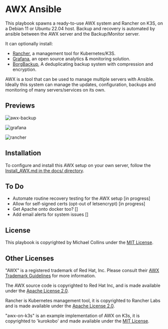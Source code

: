 # AWX Ansible

This playbook spawns a ready-to-use AWX system and Rancher on K3S, on a Debian 11 or Ubuntu 22.04 host.
Backup and recovery is automated by ansible between the AWX server and the Backup/Monitor server.

It can optionally install:
- [Rancher](https://www.rancher.com/), a management tool for Kubernetes/K3S.
- [Grafana](https://grafana.com/), an open source analytics & monitoring solution.
- [BorgBackup](https://www.borgbackup.org/), A deduplicating backup system with compression and encryption.

AWX is a tool that can be used to manage multiple servers with Ansible.
Ideally this system can manage the updates, configuration, backups and monitoring of many servers/services on its own. 


## Previews

![awx-backup](https://user-images.githubusercontent.com/29645145/213112337-e79c990a-909a-454d-91ae-ee23353478c8.jpg)

![grafana](https://user-images.githubusercontent.com/29645145/213112347-4ef31b10-5621-43e9-b6fd-a05b17e9c8a2.jpg)

![rancher](https://user-images.githubusercontent.com/29645145/213112353-7ab20285-2ca1-44ed-8da4-ea044b8fa5a4.jpg)


## Installation

To configure and install this AWX setup on your own server, follow the [Install_AWX.md in the docs/ directory](docs/Install_AWX.md).


## To Do

- Automate routine recovery testing for the AWX setup [in progress]
- Allow for self-signed certs (opt-out of letsencrypt) [in progress]
- Get Apache onto docker too? []
- Add email alerts for system issues []


## License

This playbook is copyrighted by Michael Collins under the [MIT License](licenses/MIT_License_Michael_Collins.txt).


## Other Licenses

"AWX" is a registered trademark of Red Hat, Inc. Please consult their [AWX Trademark Guidelines](https://github.com/ansible/awx-logos/blob/master/TRADEMARKS.md) for more information.

The AWX source code is copyrighted to Red Hat Inc, and is made available under the [Apache License 2.0](https://github.com/ansible/awx/blob/devel/LICENSE.md).

Rancher is Kubernetes management tool, it is copyrighted to Rancher Labs and is made available under the [Apache License 2.0](https://github.com/rancher/rancher/blob/release/v2.7/LICENSE).

"awx-on-k3s" is an example implementation of AWX on K3s, it is copyrighted to 'kurokobo' and made available under the [MIT License](https://github.com/kurokobo/awx-on-k3s/blob/main/LICENSE).
